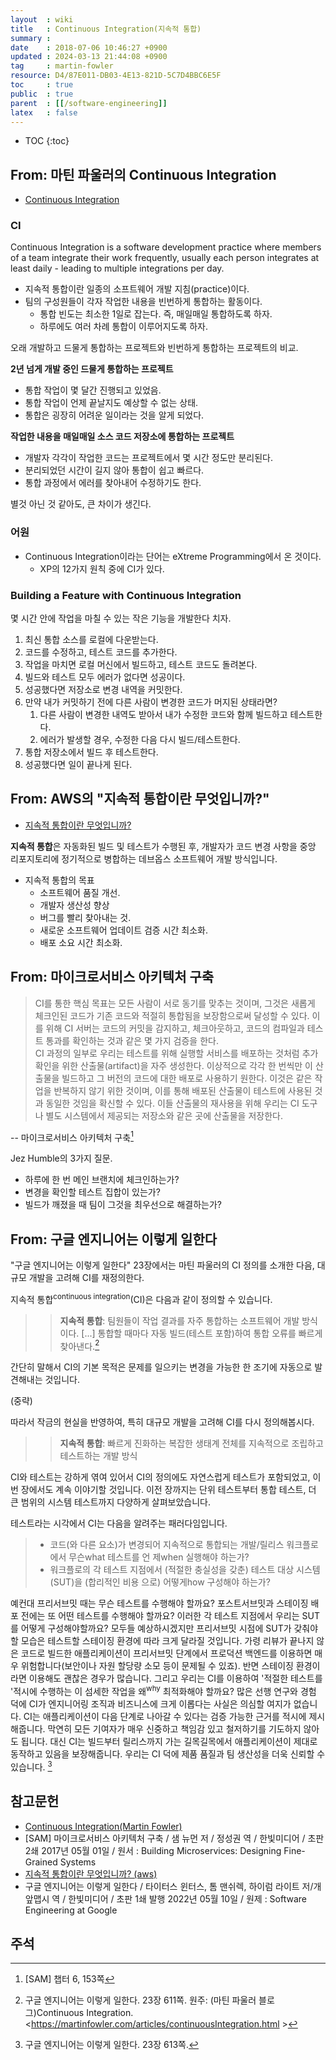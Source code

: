 ```yaml
---
layout  : wiki
title   : Continuous Integration(지속적 통합)
summary : 
date    : 2018-07-06 10:46:27 +0900
updated : 2024-03-13 21:44:08 +0900
tag     : martin-fowler
resource: D4/87E011-DB03-4E13-821D-5C7D4BBC6E5F
toc     : true
public  : true
parent  : [[/software-engineering]]
latex   : false
---
```

* TOC
{:toc}

## From: 마틴 파울러의 Continuous Integration

* [Continuous Integration](https://martinfowler.com/articles/continuousIntegration.html )

### CI

>
Continuous Integration is a software development practice where members of a team integrate their work frequently,
usually each person integrates at least daily - leading to multiple integrations per day.

* 지속적 통합이란 일종의 소프트웨어 개발 지침(practice)이다.
* 팀의 구성원들이 각자 작업한 내용을 빈번하게 통합하는 활동이다.
    * 통합 빈도는 최소한 1일로 잡는다. 즉, 매일매일 통합하도록 하자.
    * 하루에도 여러 차례 통합이 이루어지도록 하자.

오래 개발하고 드물게 통합하는 프로젝트와 빈번하게 통합하는 프로젝트의 비교.

**2년 넘게 개발 중인 드물게 통합하는 프로젝트**

* 통합 작업이 몇 달간 진행되고 있었음.
* 통합 작업이 언제 끝날지도 예상할 수 없는 상태.
* 통합은 굉장히 어려운 일이라는 것을 알게 되었다.

**작업한 내용을 매일매일 소스 코드 저장소에 통합하는 프로젝트**

* 개발자 각각이 작업한 코드는 프로젝트에서 몇 시간 정도만 분리된다.
* 분리되었던 시간이 길지 않아 통합이 쉽고 빠르다.
* 통합 과정에서 에러를 찾아내어 수정하기도 한다.

별것 아닌 것 같아도, 큰 차이가 생긴다.

### 어원

* Continuous Integration이라는 단어는 eXtreme Programming에서 온 것이다.
    * XP의 12가지 원칙 중에 CI가 있다.

### Building a Feature with Continuous Integration

몇 시간 안에 작업을 마칠 수 있는 작은 기능을 개발한다 치자.

1. 최신 통합 소스를 로컬에 다운받는다.
2. 코드를 수정하고, 테스트 코드를 추가한다.
3. 작업을 마치면 로컬 머신에서 빌드하고, 테스트 코드도 돌려본다.
4. 빌드와 테스트 모두 에러가 없다면 성공이다.
5. 성공했다면 저장소로 변경 내역을 커밋한다.
6. 만약 내가 커밋하기 전에 다른 사람이 변경한 코드가 머지된 상태라면?
    1. 다른 사람이 변경한 내역도 받아서 내가 수정한 코드와 함께 빌드하고 테스트한다.
    2. 에러가 발생할 경우, 수정한 다음 다시 빌드/테스트한다.
7. 통합 저장소에서 빌드 후 테스트한다.
8. 성공했다면 일이 끝나게 된다.


## From: AWS의 "지속적 통합이란 무엇입니까?"

* [지속적 통합이란 무엇입니까?](https://aws.amazon.com/ko/devops/continuous-integration/ )

>
**지속적 통합**은 자동화된 빌드 및 테스트가 수행된 후,
개발자가 코드 변경 사항을 중앙 리포지토리에 정기적으로 병합하는 데브옵스 소프트웨어 개발 방식입니다.

* 지속적 통합의 목표
    * 소프트웨어 품질 개선.
    * 개발자 생산성 향상
    * 버그를 빨리 찾아내는 것.
    * 새로운 소프트웨어 업데이트 검증 시간 최소화.
    * 배포 소요 시간 최소화.

## From: 마이크로서비스 아키텍처 구축


> CI를 통한 핵심 목표는 모든 사람이 서로 동기를 맞추는 것이며,
그것은 새롭게 체크인된 코드가 기존 코드와 적절히 통합됨을 보장함으로써 달성할 수 있다.
이를 위해 CI 서버는 코드의 커밋을 감지하고, 체크아웃하고, 코드의 컴파일과 테스트 통과를 확인하는 것과 같은 몇 가지 검증을 한다.  
CI 과정의 일부로 우리는 테스트를 위해 실행할 서비스를 배포하는 것처럼 추가 확인을 위한 산출물(artifact)을 자주 생성한다.
이상적으로 각각 한 번씩만 이 산출물을 빌드하고 그 버전의 코드에 대한 배포로 사용하기 원한다.
이것은 같은 작업을 반복하지 않기 위한 것이며, 이를 통해 배포된 산출물이 테스트에 사용된 것과 동일한 것임을 확신할 수 있다.
이들 산출물의 재사용을 위해 우리는 CI 도구나 별도 시스템에서 제공되는 저장소와 같은 곳에 산출물을 저장한다.
>
-- 마이크로서비스 아키텍처 구축[^sam-6]

Jez Humble의 3가지 질문.

>
* 하루에 한 번 메인 브랜치에 체크인하는가?
* 변경을 확인할 테스트 집합이 있는가?
* 빌드가 깨졌을 때 팀이 그것을 최우선으로 해결하는가?

## From: 구글 엔지니어는 이렇게 일한다

"구글 엔지니어는 이렇게 일한다" 23장에서는 마틴 파울러의 CI 정의를 소개한 다음, 대규모 개발을 고려해 CI를 재정의한다.

>
지속적 통합<sup>continuous integration</sup>(CI)은 다음과 같이 정의할 수 있습니다.
>
> > **지속적 통합**: 팀원들이 작업 결과를 자주 통합하는 소프트웨어 개발 방식이다. [...] 통합할 때마다 자동 빌드(테스트 포함)하여 통합 오류를 빠르게 찾아낸다.[^goo-fowler-ci]
>
간단히 말해서 CI의 기본 목적은 문제를 일으키는 변경을 가능한 한 조기에 자동으로 발견해내는 것입니다.
>
(중략)
>
따라서 작금의 현실을 반영하여, 특히 대규모 개발을 고려해 CI를 다시 정의해봅시다.
>
> > **지속적 통합**: 빠르게 진화하는 복잡한 생태계 전체를 지속적으로 조립하고 테스트하는 개발 방식
>
CI와 테스트는 강하게 엮여 있어서 CI의 정의에도 자연스럽게 테스트가 포함되었고, 이번 장에서도 계속 이야기할 것입니다.
이전 장까지는 단위 테스트부터 통합 테스트, 더 큰 범위의 시스템 테스트까지 다양하게 살펴보았습니다.
>
테스트라는 시각에서 CI는 다음을 알려주는 패러다임입니다.
>
> - 코드(와 다른 요소)가 변경되어 지속적으로 통합되는 개발/릴리스 워크플로에서 무슨what 테스트를 언 제when 실행해야 하는가?
> - 워크플로의 각 테스트 지점에서 (적절한 충실성을 갖춘) 테스트 대상 시스템(SUT)을 (합리적인 비용 으로) 어떻게how 구성해야 하는가?
>
예컨대 프리서브밋 때는 무슨 테스트를 수행해야 할까요?
포스트서브밋과 스테이징 배포 전에는 또 어떤 테스트를 수행해야 할까요?
이러한 각 테스트 지점에서 우리는 SUT를 어떻게 구성해야할까요?
모두들 예상하시겠지만 프리서브밋 시점에 SUT가 갖춰야 할 모습은 테스트할 스테이징 환경에 따라 크게 달라질 것입니다.
가령 리뷰가 끝나지 않은 코드로 빌드한 애플리케이션이 프리서브밋 단계에서 프로덕션 백엔드를 이용하면 매우 위험합니다(보안이나 자원 할당량 소모 등이 문제될 수 있죠).
반면 스테이징 환경이라면 이용해도 괜찮은 경우가 많습니다.
그리고 우리는 CI를 이용하여 '적절한 테스트를 '적시에 수행하는 이 섬세한 작업을 왜<sup>why</sup> 최적화해야 할까요?
많은 선행 연구와 경험 덕에 CI가 엔지니어링 조직과 비즈니스에 크게 이롭다는 사실은 의심할 여지가 없습니다.
CI는 애플리케이션이 다음 단계로 나아갈 수 있다는 검증 가능한 근거를 적시에 제시해줍니다.
막연히 모든 기여자가 매우 신중하고 책임감 있고 철저하기를 기도하지 않아도 됩니다.
대신 CI는 빌드부터 릴리스까지 가는 길목길목에서 애플리케이션이 제대로 동작하고 있음을 보장해줍니다.
우리는 CI 덕에 제품 품질과 팀 생산성을 더욱 신뢰할 수 있습니다.
[^goo-611]




## 참고문헌

* [Continuous Integration(Martin Fowler)](https://martinfowler.com/articles/continuousIntegration.html )
* [SAM] 마이크로서비스 아키텍처 구축 / 샘 뉴먼 저 / 정성권 역 / 한빛미디어 / 초판 2쇄 2017년 05월 01일 / 원서 : Building Microservices: Designing Fine-Grained Systems
* [지속적 통합이란 무엇입니까? (aws)](https://aws.amazon.com/ko/devops/continuous-integration/ )
* 구글 엔지니어는 이렇게 일한다 / 타이터스 윈터스, 톰 맨쉬렉, 하이럼 라이트 저/개앞맵시 역 / 한빛미디어 / 초판 1쇄 발행 2022년 05월 10일 / 원제 : Software Engineering at Google

## 주석

[^sam-6]: [SAM] 챕터 6, 153쪽
[^goo-fowler-ci]: 구글 엔지니어는 이렇게 일한다. 23장 611쪽. 원주: (마틴 파울러 블로그)Continuous Integration. <https://martinfowler.com/articles/continuousIntegration.html >
[^goo-611]: 구글 엔지니어는 이렇게 일한다. 23장 613쪽.

